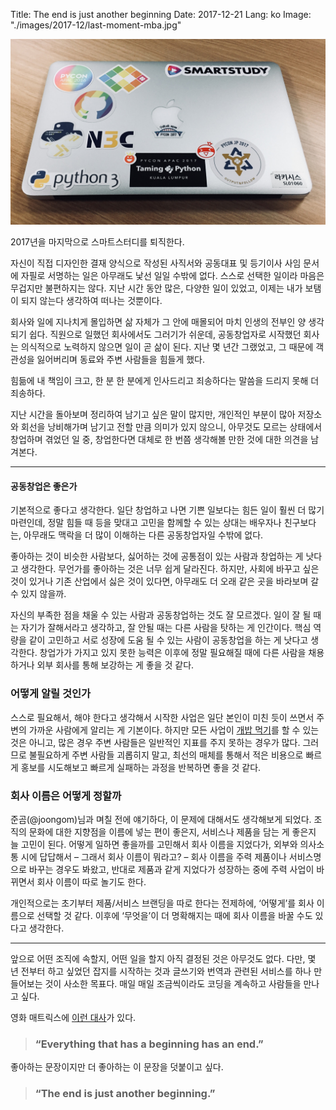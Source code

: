 Title: The end is just another beginning
Date: 2017-12-21
Lang: ko
Image: "./images/2017-12/last-moment-mba.jpg"

![The Last Moment](./images/2017-12/last-moment-mba.jpg)

2017년을 마지막으로 스마트스터디를 퇴직한다.

자신이 직접 디자인한 결재 양식으로 작성된 사직서와 공동대표 및 등기이사 사임 문서에 자필로 서명하는 일은 아무래도 낯선 일일 수밖에 없다.
스스로 선택한 일이라 마음은 무겁지만 불편하지는 않다.
지난 시간 동안 많은, 다양한 일이 있었고, 이제는 내가 보탬이 되지 않는다 생각하여 떠나는 것뿐이다.

회사와 일에 지나치게 몰입하면 삶 자체가 그 안에 매몰되어 마치 인생의 전부인 양 생각되기 쉽다.
직원으로 일했던 회사에서도 그러기가 쉬운데, 공동창업자로 시작했던 회사는 의식적으로 노력하지 않으면 일이 곧 삶이 된다.
지난 몇 년간 그랬었고, 그 때문에 객관성을 잃어버리며 동료와 주변 사람들을 힘들게 했다.

힘듦에 내 책임이 크고, 한 분 한 분에게 인사드리고 죄송하다는 말씀을 드리지 못해 더 죄송하다.

지난 시간을 돌아보며 정리하여 남기고 싶은 말이 많지만, 개인적인 부분이 많아 저장소와 회선을 낭비해가며 남기고 전할 만큼 의미가 있지 않으니,
아무것도 모르는 상태에서 창업하며 겪었던 일 중, 창업한다면 대체로 한 번쯤 생각해볼 만한 것에 대한 의견을 남겨본다.

----

#### 공동창업은 좋은가

기본적으로 좋다고 생각한다. 일단 창업하고 나면 기쁜 일보다는 힘든 일이 훨씬 더 많기 마련인데,
정말 힘들 때 등을 맞대고 고민을 함께할 수 있는 상대는 배우자나 친구보다는, 아무래도 맥락을 더 많이 이해하는 다른 공동창업자일 수밖에 없다.

좋아하는 것이 비슷한 사람보다, 싫어하는 것에 공통점이 있는 사람과 창업하는 게 낫다고 생각한다. 무언가를 좋아하는 것은 너무 쉽게 달라진다.
하지만, 사회에 바꾸고 싶은 것이 있거나 기존 산업에서 싫은 것이 있다면, 아무래도 더 오래 같은 곳을 바라보며 갈 수 있지 않을까.

자신의 부족한 점을 채울 수 있는 사람과 공동창업하는 것도 잘 모르겠다.
일이 잘 될 때는 자기가 잘해서라고 생각하고, 잘 안될 때는 다른 사람을 탓하는 게 인간이다.
핵심 역량을 같이 고민하고 서로 성장에 도움 될 수 있는 사람이 공동창업을 하는 게 낫다고 생각한다.
창업가가 가지고 있지 못한 능력은 이후에 정말 필요해질 때에 다른 사람을 채용하거나 외부 회사를 통해 보강하는 게 좋을 것 같다.


### 어떻게 알릴 것인가

스스로 필요해서, 해야 한다고 생각해서 시작한 사업은 일단 본인이 미친 듯이 쓰면서 주변의 가까운 사람에게 알리는 게 기본이다.
하지만 모든 사업이 [개밥 먹기](http://www.piedpipersent.com/%EA%B0%9C%EB%B0%A5-%EB%A8%B9%EA%B8%B0eating-your-own-dog-food/)를 할 수 있는 것은 아니고, 많은 경우 주변 사람들은 일반적인 지표를 주지 못하는 경우가 많다.
그러므로 불필요하게 주변 사람들 괴롭히지 말고, 최선의 매체를 통해서 적은 비용으로 빠르게 홍보를 시도해보고 빠르게 실패하는 과정을 반복하면 좋을 것 같다.


### 회사 이름은 어떻게 정할까

준곰(@joongom)님과 며칠 전에 얘기하다, 이 문제에 대해서도 생각해보게 되었다.
조직의 문화에 대한 지향점을 이름에 넣는 편이 좋은지, 서비스나 제품을 담는 게 좋은지 늘 고민이 된다.
어떻게 일하면 좋을까를 고민해서 회사 이름을 지었다가, 외부와 의사소통 시에 답답해서 – 그래서 회사 이름이 뭐라고? – 회사 이름을 주력 제품이나 서비스명으로 바꾸는 경우도 봐왔고, 반대로 제품과 같게 지었다가 성장하는 중에 주력 사업이 바뀌면서 회사 이름이 따로 놀기도 한다.

개인적으로는 초기부터 제품/서비스 브랜딩을 따로 한다는 전제하에, ‘어떻게’를 회사 이름으로 선택할 것 같다.
이후에 ‘무엇을’이 더 명확해지는 때에 회사 이름을 바꿀 수도 있다고 생각한다.

----

앞으로 어떤 조직에 속할지, 어떤 일을 할지 아직 결정된 것은 아무것도 없다.
다만, 몇 년 전부터 하고 싶었던 잡지를 시작하는 것과 글쓰기와 번역과 관련된 서비스를 하나 만들어보는 것이 사소한 목표다.
매일 매일 조금씩이라도 코딩을 계속하고 사람들을 만나고 싶다.


영화 매트릭스에 [이런 대사](https://www.youtube.com/watch?v=5wqd-ETXrOw)가 있다.

> ### “Everything that has a beginning has an end.”

좋아하는 문장이지만 더 좋아하는 이 문장을 덧붙이고 싶다.

> ### “The end is just another beginning.”

